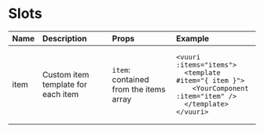 # Slots

<table>
    <thead>
        <tr>
            <th style="text-align: left;">
                Name
            </th>
            <th style="text-align: left;">
                Description
            </th>
            <th style="text-align: left;">
                Props
            </th>
            <th style="text-align: left;">
                Example
            </th>
        </tr>
    </thead>
    <tbody>
        <tr>
            <td style="text-align: left;">
                item
            </td>
            <td style="text-align: left;">
                Custom item template for each item
            </td>
            <td style="text-align: left;">
                <code>item</code>: contained from the items array
            </td>
            <td style="text-align: left;">
                <div class="pre-code">
                        <div class="language-vue extra-class">
          <pre class="language-vue"><code><span class="token tag"><span class="token tag"><span class="token punctuation">&lt;</span>vuuri</span> <span class="token attr-name">:items</span><span class="token attr-value"><span class="token punctuation attr-equals">=</span><span class="token punctuation">"</span>items<span class="token punctuation">"</span></span><span class="token punctuation">&gt;</span></span>
  <span class="token tag"><span class="token tag"><span class="token punctuation">&lt;</span>template</span> <span class="token attr-name">#item</span><span class="token attr-value"><span class="token punctuation attr-equals">=</span><span class="token punctuation">"</span>{ item }<span class="token punctuation">"</span></span><span class="token punctuation">&gt;</span></span>
    <span class="token tag"><span class="token tag"><span class="token punctuation">&lt;</span>YourComponent</span> <span class="token attr-name">:item</span><span class="token attr-value"><span class="token punctuation attr-equals">=</span><span class="token punctuation">"</span>item<span class="token punctuation">"</span></span> <span class="token punctuation">/&gt;</span></span>
  <span class="token tag"><span class="token tag"><span class="token punctuation">&lt;/</span>template</span><span class="token punctuation">&gt;</span></span>
<span class="token tag"><span class="token tag"><span class="token punctuation">&lt;/</span>vuuri</span><span class="token punctuation">&gt;</span></span>
</code></pre></div>
                      </div>
            </td>
        </tr>
    </tbody>
</table>